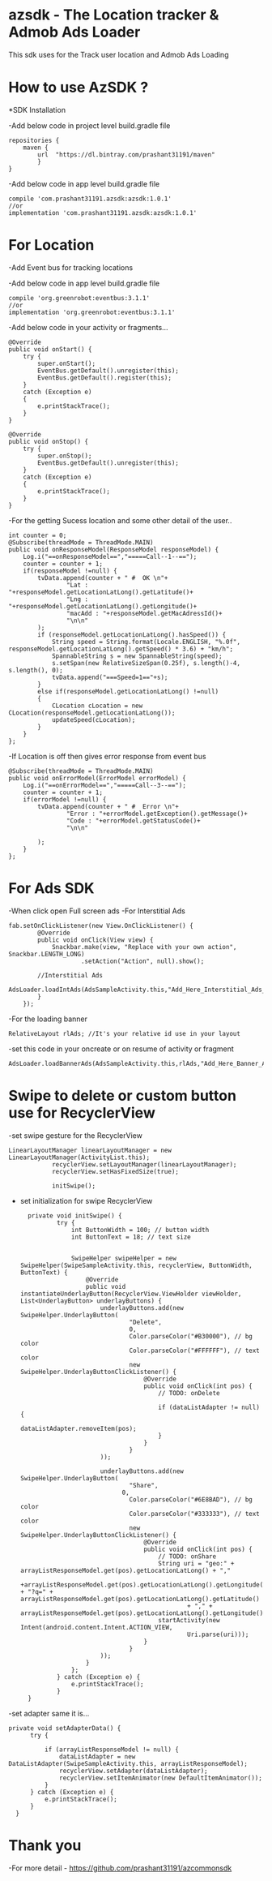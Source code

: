 # azsdk - The Location tracker & Admob Ads Loader

This sdk uses for the Track user location and Admob Ads Loading


# How to use AzSDK ?

*SDK Installation

-Add below code in project level build.gradle file

    repositories {
        maven {
            url  "https://dl.bintray.com/prashant31191/maven"
            }
    }

-Add below code in app level build.gradle file

    compile 'com.prashant31191.azsdk:azsdk:1.0.1'
    //or
    implementation 'com.prashant31191.azsdk:azsdk:1.0.1'

# For Location

-Add Event bus for tracking locations

-Add below code in app level build.gradle file

    compile 'org.greenrobot:eventbus:3.1.1'
    //or
    implementation 'org.greenrobot:eventbus:3.1.1'



-Add below code in your activity or fragments...

    @Override
    public void onStart() {
        try {
            super.onStart();
            EventBus.getDefault().unregister(this);
            EventBus.getDefault().register(this);
        }
        catch (Exception e)
        {
            e.printStackTrace();
        }
    }

    @Override
    public void onStop() {
        try {
            super.onStop();
            EventBus.getDefault().unregister(this);
        }
        catch (Exception e)
        {
            e.printStackTrace();
        }
    }


-For the getting Sucess location and some other detail of the user..

    int counter = 0;
    @Subscribe(threadMode = ThreadMode.MAIN)
    public void onResponseModel(ResponseModel responseModel) {
        Log.i("==onResponseModel==","=====Call--1--==");
        counter = counter + 1;
        if(responseModel !=null) {
            tvData.append(counter + " #  OK \n"+
                    "Lat : "+responseModel.getLocationLatLong().getLatitude()+
                    "Lng : "+responseModel.getLocationLatLong().getLongitude()+
                    "macAdd : "+responseModel.getMacAdressId()+
                    "\n\n"
            );
            if (responseModel.getLocationLatLong().hasSpeed()) {
                String speed = String.format(Locale.ENGLISH, "%.0f", responseModel.getLocationLatLong().getSpeed() * 3.6) + "km/h";
                SpannableString s = new SpannableString(speed);
                s.setSpan(new RelativeSizeSpan(0.25f), s.length()-4, s.length(), 0);
                tvData.append("===Speed=1=="+s);
            }
            else if(responseModel.getLocationLatLong() !=null)
            {
                CLocation cLocation = new CLocation(responseModel.getLocationLatLong());
                updateSpeed(cLocation);
            }
        }
    };


-If Location is off then gives error response from event bus

    @Subscribe(threadMode = ThreadMode.MAIN)
    public void onErrorModel(ErrorModel errorModel) {
        Log.i("==onErrorModel==","=====Call--3--==");
        counter = counter + 1;
        if(errorModel !=null) {
            tvData.append(counter + " #  Error \n"+
                    "Error : "+errorModel.getException().getMessage()+
                    "Code : "+errorModel.getStatusCode()+
                    "\n\n"

            );
        }
    };



# For Ads SDK

-When click open Full screen ads
-For Interstitial Ads

    fab.setOnClickListener(new View.OnClickListener() {
            @Override
            public void onClick(View view) {
                Snackbar.make(view, "Replace with your own action", Snackbar.LENGTH_LONG)
                        .setAction("Action", null).show();

            //Interstitial Ads
                 AdsLoader.loadIntAds(AdsSampleActivity.this,"Add_Here_Interstitial_Ads_Unit_Id");
            }
        });

-For the loading banner

    RelativeLayout rlAds; //It's your relative id use in your layout

-set this code in your oncreate or on resume of activity or fragment

    AdsLoader.loadBannerAds(AdsSampleActivity.this,rlAds,"Add_Here_Banner_Ads_Unit_Id");


# Swipe to delete or custom button use for RecyclerView 

-set swipe gesture for the RecyclerView

    LinearLayoutManager linearLayoutManager = new LinearLayoutManager(ActivityList.this);
                recyclerView.setLayoutManager(linearLayoutManager);
                recyclerView.setHasFixedSize(true);
    
                initSwipe();
                
                
- set initialization for swipe RecyclerView
     
        private void initSwipe() {
                try {
                    int ButtonWidth = 100; // button width
                    int ButtonText = 18; // text size
        
        
                    SwipeHelper swipeHelper = new SwipeHelper(SwipeSampleActivity.this, recyclerView, ButtonWidth, ButtonText) {
                        @Override
                        public void instantiateUnderlayButton(RecyclerView.ViewHolder viewHolder, List<UnderlayButton> underlayButtons) {
                            underlayButtons.add(new SwipeHelper.UnderlayButton(
                                    "Delete",
                                    0,
                                    Color.parseColor("#B30000"), // bg color
                                    Color.parseColor("#FFFFFF"), // text color
                                    new SwipeHelper.UnderlayButtonClickListener() {
                                        @Override
                                        public void onClick(int pos) {
                                            // TODO: onDelete
        
                                            if (dataListAdapter != null) {
                                                dataListAdapter.removeItem(pos);
                                            }
                                        }
                                    }
                            ));
        
                            underlayButtons.add(new SwipeHelper.UnderlayButton(
                                    "Share",
                                  0,
                                    Color.parseColor("#6E8BAD"), // bg color
                                    Color.parseColor("#333333"), // text color
                                    new SwipeHelper.UnderlayButtonClickListener() {
                                        @Override
                                        public void onClick(int pos) {
                                            // TODO: onShare
                                            String uri = "geo:" + arrayListResponseModel.get(pos).getLocationLatLong() + ","
                                                    +arrayListResponseModel.get(pos).getLocationLatLong().getLongitude() + "?q=" + arrayListResponseModel.get(pos).getLocationLatLong().getLatitude()
                                                    + "," + arrayListResponseModel.get(pos).getLocationLatLong().getLongitude();
                                            startActivity(new Intent(android.content.Intent.ACTION_VIEW,
                                                    Uri.parse(uri)));
                                        }
                                    }
                            ));
                        }
                    };
                } catch (Exception e) {
                    e.printStackTrace();
                }
        }
    
-set adapter same it is...
    
    private void setAdapterData() {
          try {
    
              if (arrayListResponseModel != null) {
                  dataListAdapter = new DataListAdapter(SwipeSampleActivity.this, arrayListResponseModel);
                  recyclerView.setAdapter(dataListAdapter);
                  recyclerView.setItemAnimator(new DefaultItemAnimator());
              }
          } catch (Exception e) {
              e.printStackTrace();
          }
      }








# Thank you

-For more detail - https://github.com/prashant31191/azcommonsdk
